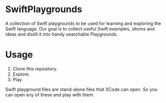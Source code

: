 # SwiftPlaygrounds
A collection of Swift playgrounds to be used for learning and exploring the Swift language.  Our goal is to collect useful Swift examples, idioms and ideas and distill it into handy searchable Playgrounds.

# Usage

1. Clone this repository.
2. Explore.
3. Play.

Swift playground files are stand-alone files that XCode can open.  So you can open any of these and play with them.  
